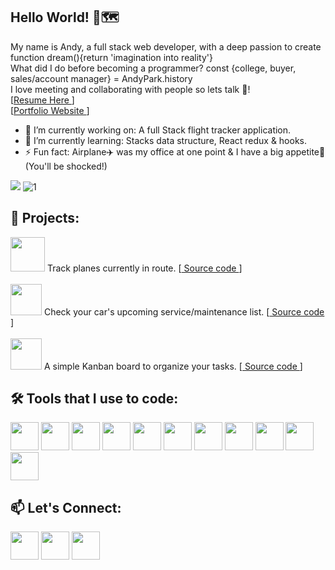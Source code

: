 Hello World! 👋🗺️
---
My name is Andy, a full stack web developer, with a deep passion to create function dream(){return 'imagination into reality'}                             
What did I do before becoming a programmer? const {college, buyer, sales/account manager} = AndyPark.history                                                            
I love meeting and collaborating with people so lets talk 🤝! 
<br />
[<a href="https://docs.google.com/gview?url=https://github.com/AndyPark20/resume/raw/main/Andy_Park_Resume.pdf&embedded=true">Resume Here </a>]
<br />
[<a href="https://andypark.dev/">Portfolio Website </a>]

- 🔭 I’m currently working on: A full Stack flight tracker application.
- 🌱 I’m currently learning: Stacks data structure, React redux & hooks.
- ⚡ Fun fact: Airplane✈️ was my office at one point & I have a big appetite🍲 (You'll be shocked!)

[![](https://github-readme-stats.vercel.app/api/top-langs/?username=AndyPark20&layout=compact)](https://github.com/AndyPark20)
![1](https://github-readme-stats.vercel.app/api?username=AndyPark20&hide=stars,contribs,prs)

🚧 Projects:
---
[<img src="https://user-images.githubusercontent.com/69870979/108280098-86df0b80-7132-11eb-8376-6c1ac9c62ca0.png" width="55">][flight] Track planes currently in route.            [<a href="https://github.com/AndyPark20/Flight-Track-247"> Source code </a>]
<br />
<br />
[<img src="https://user-images.githubusercontent.com/69870979/108280463-108ed900-7133-11eb-87e0-171b48b1df12.jpg" width="50">][car] Check your car's upcoming service/maintenance list. [<a href="https://github.com/AndyPark20/ajax-project"> Source code </a>]
<br />
<br />
[<img src="https://github.com/AndyPark20/React-project-schedule/blob/master/server/public/images/kanban.png?raw=true" width="50">][planner] A simple Kanban board to organize your tasks. [<a href="https://github.com/AndyPark20/React-project-schedule"> Source code </a>]


🛠️ Tools that I use to code:
---
<img src="https://user-images.githubusercontent.com/69870979/108274447-c5bc9380-7129-11eb-99d2-0f0302bf96ca.png" width="45">                                                     <img src="https://user-images.githubusercontent.com/69870979/108274964-70cd4d00-712a-11eb-900a-3465107eca59.png" width="45">                                                     <img src="https://user-images.githubusercontent.com/69870979/108275042-8fcbdf00-712a-11eb-95f6-7090892ad143.png" width="45">                                                     <img src="https://user-images.githubusercontent.com/69870979/108275178-cd306c80-712a-11eb-9743-397794507668.png" width="45">                                                     <img src="https://user-images.githubusercontent.com/69870979/108275465-40d27980-712b-11eb-81d2-f089f7faa1a1.png" width="45">                                                     <img src="https://user-images.githubusercontent.com/69870979/108275634-7d05da00-712b-11eb-8b05-ff64ffc7ab83.png" width="45">                                                     <img src="https://user-images.githubusercontent.com/69870979/108275864-cfdf9180-712b-11eb-963e-296b38b3893b.png" width="45">                                                     <img src="https://user-images.githubusercontent.com/69870979/108275948-ed146000-712b-11eb-91f6-1c9ca4b09ded.png" width="45">                                                   <img src="https://user-images.githubusercontent.com/69870979/108276035-0cab8880-712c-11eb-9ad5-eed4aa306fab.png" width="45">                                                     <img src="https://user-images.githubusercontent.com/69870979/108276262-62803080-712c-11eb-80c1-5335b6943658.png" width="45">                                                     <img src="https://user-images.githubusercontent.com/69870979/108276325-7deb3b80-712c-11eb-9edb-99fb9b444631.png" width="45">                                                              
                                                   


📫 Let's Connect:
---
[<img src="https://user-images.githubusercontent.com/69870979/108268025-d4527d00-7120-11eb-819f-1c594838df31.png" width="45">][github]
[<img src="https://user-images.githubusercontent.com/69870979/108269472-e0d7d500-7122-11eb-87a3-c473a9e6c351.png" width="45">][linkedin]
[<img src="https://user-images.githubusercontent.com/69870979/108276917-619bce80-712d-11eb-9658-86ae9aac9f0a.png" width="45">][gmail]






<br />
<br />

[github]:https://github.com/AndyPark20
[linkedin]:https://www.linkedin.com/in/andypark20/
[1]:https://github.com/AndyPark20
[gmail]:mailto:apark1214@gmail.com
[flight]:https://flight-track-247.herokuapp.com/
[car]:https://car-health-plus.herokuapp.com/
[planner]:https://kanban-planner-board.herokuapp.com/








